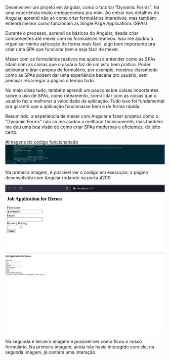 Desenvolver um projeto em Angular, como o tutorial "Dynamic Forms", foi uma experiência muito enriquecedora pra mim. Ao entrar nos detalhes do Angular, aprendi não só como criar formulários interativos, mas também entendi melhor como funcionam as Single Page Applications (SPAs).

Durante o processo, aprendi os básicos do Angular, desde criar componentes até mexer com os formulários reativos. Isso me ajudou a organizar minha aplicação de forma mais fácil, algo bem importante pra criar uma SPA que funcione bem e seja fácil de mexer.

Mexer com os formulários reativos me ajudou a entender como as SPAs lidam com as coisas que o usuário faz de um jeito bem pratico. Poder adicionar e tirar campos de formulário, por exemplo, mostrou claramente como as SPAs podem dar uma experiência bacana pro usuário, sem precisar recarregar a página o tempo todo.

No meio disso tudo, também aprendi um pouco sobre coisas importantes sobre o uso de SPAs, como roteamento, como lidar com as coisas que o usuário faz e melhorar a velocidade da aplicação. Tudo isso foi fundamental pra garantir que a aplicação funcionasse bem e de forma rápida.

Resumindo, a experiência de mexer com Angular e fazer projetos como o "Dynamic Forms" não só me ajudou a melhorar tecnicamente, mas também me deu uma boa visão de como criar SPAs modernas e eficientes, do jeito certo.


#Imagens do codigo funcionanado
<img src="./Captura de tela de 2024-03-02 16-49-48.png" ></img>

Na primeira imagem, é possível ver o código em execução, a página desenvolvida com Angular rodando na porta 4200.

<img src="./Captura de tela de 2024-03-02 16-49-18.png" ></img>
<img src="Captura de tela de 2024-03-02 17-33-07.png"></img>

Na segunda e terceira imagem é possível ver como ficou o nosso formulário. Na primeira imagem, ainda não havia interagido com ele; na segunda imagem, já contém uma interação.
